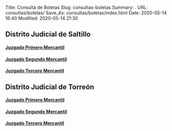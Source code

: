 Title: Consulta de Boletas
Slug: consultas-boletas
Summary: .
URL: consultas/botelas/
Save_As: consultas/boletas/index.html
Date: 2020-05-14 16:40
Modified: 2020-05-14 21:30

 
## Distrito Judicial de Saltillo

#### [Juzgado Primero Mercantil](http://201.144.104.74/eexpediente/consultaboleta.php?id=36)

#### [Juzgado Segundo Mercantil](http://201.144.104.74/eexpediente/consultaboleta.php?id=37)

#### [Juzgado Tercero Mercantil](http://201.144.104.74/eexpediente/consultaboleta.php?id=201)

## Distrito Judicial de Torreón

#### [Juzgado Primero Mercantil](http://201.144.104.74/eexpediente/consultaboleta.php?id=75)

#### [Juzgado Segundo Mercantil](http://201.144.104.74/eexpediente/consultaboleta.php?id=76)

#### [Juzgado Tercero Mercantil](http://201.144.104.74/eexpediente/consultaboleta.php?id=81)

